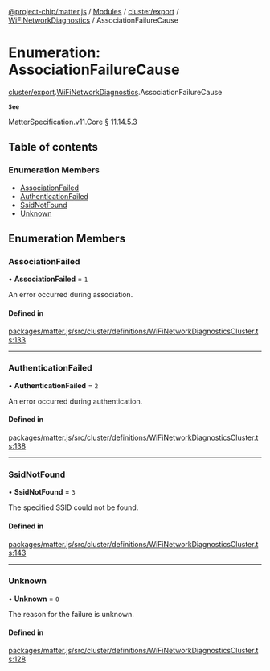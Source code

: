 [@project-chip/matter.js](../README.md) / [Modules](../modules.md) / [cluster/export](../modules/cluster_export.md) / [WiFiNetworkDiagnostics](../modules/cluster_export.WiFiNetworkDiagnostics.md) / AssociationFailureCause

# Enumeration: AssociationFailureCause

[cluster/export](../modules/cluster_export.md).[WiFiNetworkDiagnostics](../modules/cluster_export.WiFiNetworkDiagnostics.md).AssociationFailureCause

**`See`**

MatterSpecification.v11.Core § 11.14.5.3

## Table of contents

### Enumeration Members

- [AssociationFailed](cluster_export.WiFiNetworkDiagnostics.AssociationFailureCause.md#associationfailed)
- [AuthenticationFailed](cluster_export.WiFiNetworkDiagnostics.AssociationFailureCause.md#authenticationfailed)
- [SsidNotFound](cluster_export.WiFiNetworkDiagnostics.AssociationFailureCause.md#ssidnotfound)
- [Unknown](cluster_export.WiFiNetworkDiagnostics.AssociationFailureCause.md#unknown)

## Enumeration Members

### AssociationFailed

• **AssociationFailed** = ``1``

An error occurred during association.

#### Defined in

[packages/matter.js/src/cluster/definitions/WiFiNetworkDiagnosticsCluster.ts:133](https://github.com/project-chip/matter.js/blob/5f71eedebdb9fa54338bde320c311bb359b7455d/packages/matter.js/src/cluster/definitions/WiFiNetworkDiagnosticsCluster.ts#L133)

___

### AuthenticationFailed

• **AuthenticationFailed** = ``2``

An error occurred during authentication.

#### Defined in

[packages/matter.js/src/cluster/definitions/WiFiNetworkDiagnosticsCluster.ts:138](https://github.com/project-chip/matter.js/blob/5f71eedebdb9fa54338bde320c311bb359b7455d/packages/matter.js/src/cluster/definitions/WiFiNetworkDiagnosticsCluster.ts#L138)

___

### SsidNotFound

• **SsidNotFound** = ``3``

The specified SSID could not be found.

#### Defined in

[packages/matter.js/src/cluster/definitions/WiFiNetworkDiagnosticsCluster.ts:143](https://github.com/project-chip/matter.js/blob/5f71eedebdb9fa54338bde320c311bb359b7455d/packages/matter.js/src/cluster/definitions/WiFiNetworkDiagnosticsCluster.ts#L143)

___

### Unknown

• **Unknown** = ``0``

The reason for the failure is unknown.

#### Defined in

[packages/matter.js/src/cluster/definitions/WiFiNetworkDiagnosticsCluster.ts:128](https://github.com/project-chip/matter.js/blob/5f71eedebdb9fa54338bde320c311bb359b7455d/packages/matter.js/src/cluster/definitions/WiFiNetworkDiagnosticsCluster.ts#L128)
